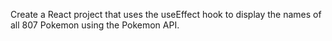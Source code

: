 
Create a React project that uses the useEffect hook to display the names of all 807 Pokemon using the Pokemon API. 
